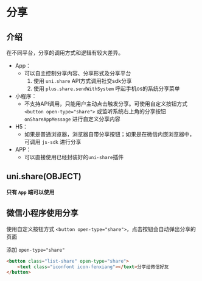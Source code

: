 # 分享
## 介绍
在不同平台，分享的调用方式和逻辑有较大差异。

- App：
  - 可以自主控制分享内容、分享形式及分享平台
    1. 使用 `uni.share` API方式调用社交sdk分享
    2. 使用 `plus.share.sendWithSystem` 呼起手机os的系统分享菜单
- 小程序：
  - 不支持API调用，只能用户主动点击触发分享。可使用自定义按钮方式 `<button open-type="share">` 或监听系统右上角的分享按钮 `onShareAppMessage` 进行自定义分享内容
- H5：
  - 如果是普通浏览器，浏览器自带分享按钮；如果是在微信内嵌浏览器中，可调用 `js-sdk` 进行分享
- APP：
  - 可以直接使用已经封装好的`uni-share`插件

## uni.share(OBJECT)
**只有 `App` 端可以使用**

## 微信小程序使用分享
使用自定义按钮方式 `<button open-type="share">`，点击按钮会自动弹出分享的页面

添加 `open-type="share"`

```html
<button class="list-share" open-type="share">
	<text class="iconfont icon-fenxiang"></text>分享给微信好友
</button>
```